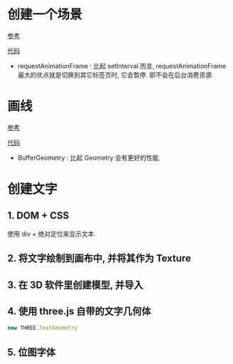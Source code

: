 # 创建一个场景

[参考](http://www.webgl3d.cn/threejs/docs/index.html#manual/zh/introduction/Creating-a-scene)

[代码](1.html)

- requestAnimationFrame : 比起 setInterval 而言, requestAnimationFrame 最大的优点就是切换到其它标签页时, 它会暂停. 即不会在后台消费资源.

# 画线

[参考](http://www.webgl3d.cn/threejs/docs/index.html#manual/zh/introduction/Drawing-lines)

[代码](public/drawing-lines.html)

- BufferGeometry : 比起 Geometry 会有更好的性能.

# 创建文字

## 1. DOM + CSS

使用 div + 绝对定位来显示文本

## 2. 将文字绘制到画布中, 并将其作为 Texture

## 3. 在 3D 软件里创建模型, 并导入

## 4. 使用 three.js 自带的文字几何体

```javascript
new THREE.TextGeometry
```

## 5. 位图字体